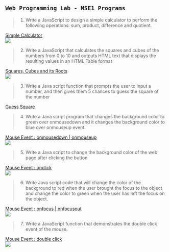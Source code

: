 ## `Web Programming Lab - MSE1 Programs`

> 1. Write a JavaScript to design a simple calculator to perform the 
following operations: sum, product, difference and quotient.

<div>
  <a href="https://github.com/sachindsilva16/WebP-Lab-Code/blob/main/WEB_MSE01/01_EJS.html">Simple Calculator</a>
  <div>
  <img src="https://github.com/sachindsilva16/WebP-Lab-Code/blob/main/WEB_MSE01/img/01.png">
  </div>
 </div>

> 2. Write a JavaScript that calculates the squares and cubes of the 
numbers from 0 to 10 and outputs HTML text that displays the resulting
values in an HTML Table format

<div>
  <a href="https://github.com/sachindsilva16/WebP-Lab-Code/blob/main/WEB_MSE01/02_EJS.html">Squares, Cubes and its Roots</a>
  <div>
  <img src="https://github.com/sachindsilva16/WebP-Lab-Code/blob/main/WEB_MSE01/img/02.png">
  </div>
 </div>

> 3. Write a Java script function that prompts the user to input a number, 
and then gives them 5 chances to guess the square of the number

<div>
  <a href="https://github.com/sachindsilva16/WebP-Lab-Code/blob/main/WEB_MSE01/03_EJS.html">Guess Square</a>
 </div>


> 4. Write a Java script program that changes the background color to
green over onmousedown and it changes the background color to blue
over onmouseup event.
<div>
  <a href="https://github.com/sachindsilva16/WebP-Lab-Code/blob/main/WEB_MSE01/04_EJS.html">Mouse Event : onmousedown | onmouseup</a>
  <div>
  <img src="https://github.com/sachindsilva16/WebP-Lab-Code/blob/main/WEB_MSE01/img/04.png">
  </div>
 </div>

> 5. Write a Java script to change the background color of the web page 
after clicking the button

<div>
  <a href="https://github.com/sachindsilva16/WebP-Lab-Code/blob/main/WEB_MSE01/05_EJS.html">Mouse Event : onclick</a>
  <div>
  <img src="https://github.com/sachindsilva16/WebP-Lab-Code/blob/main/WEB_MSE01/img/05.png">
  </div>
 </div>

> 6. Write Java script code that will change the color of the background to
red when the user brought the focus to the object and change the color
to green when the user has left the focus on the object.

<div>
  <a href="https://github.com/sachindsilva16/WebP-Lab-Code/blob/main/WEB_MSE01/06_EJS.html">Mouse Event : onfocus | onfocusout</a>
  <div>
  <img src="https://github.com/sachindsilva16/WebP-Lab-Code/blob/main/WEB_MSE01/img/06.png">
  </div>
 </div>


> 7. Write a JavaScript function that demonstrates the double click event 
of the mouse.

<div>
  <a href="https://github.com/sachindsilva16/WebP-Lab-Code/blob/main/WEB_MSE01/07_EJS.html">Mouse Event : double click</a>
  <div>
  <img src="https://github.com/sachindsilva16/WebP-Lab-Code/blob/main/WEB_MSE01/img/07.png">
  </div>
 </div>
